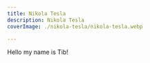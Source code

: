 ```yaml
---
title: Nikola Tesla
description: Nikola Tesla
coverImage: ./nikola-tesla/nikola-tesla.webp

---
```


Hello my name is Tib!
